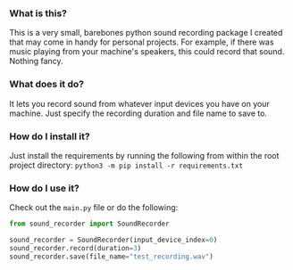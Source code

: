 ### What is this?

This is a very small, barebones python sound recording package I created that may come in handy for personal projects.
For example, if there was music playing from your machine's speakers, this could record that sound.
 Nothing fancy. 
 
### What does it do?

It lets you record sound from whatever input devices you have on your machine. Just specify the recording duration and 
file name to save to. 

### How do I install it?

Just install the requirements by running the following from within the root project directory:
 `python3 -m pip install -r requirements.txt`
 
### How do I use it?

Check out the `main.py` file or do the following:
```python
from sound_recorder import SoundRecorder

sound_recorder = SoundRecorder(input_device_index=0)
sound_recorder.record(duration=3)
sound_recorder.save(file_name="test_recording.wav")
```
